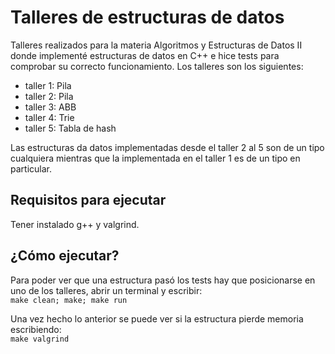 # Talleres de estructuras de datos

Talleres realizados para la materia Algoritmos y Estructuras de Datos II donde implementé estructuras de datos en C++ e hice tests para comprobar su correcto funcionamiento. Los talleres son los siguientes:

- taller 1: Pila
- taller 2: Pila
- taller 3: ABB
- taller 4: Trie
- taller 5: Tabla de hash

Las estructuras da datos implementadas desde el taller 2 al 5 son de un tipo cualquiera mientras que la implementada en el taller 1 es de un tipo en particular.

## Requisitos para ejecutar

Tener instalado g++ y valgrind.

## ¿Cómo ejecutar?

Para poder ver que una estructura pasó los tests hay que posicionarse en uno de los talleres, abrir un terminal y escribir:  
`make clean; make; make run`  

Una vez hecho lo anterior se puede ver si la estructura pierde memoria escribiendo:  
`make valgrind`
